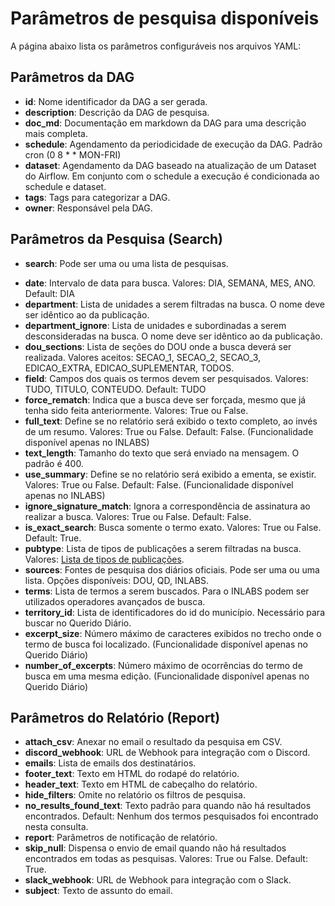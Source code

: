 # Parâmetros de pesquisa disponíveis

A página abaixo lista os parâmetros configuráveis nos arquivos YAML:

## Parâmetros da DAG
* **id**: Nome identificador da DAG a ser gerada.
* **description**: Descrição da DAG de pesquisa.
* **doc_md**: Documentação em markdown da DAG para uma descrição mais completa.
* **schedule**: Agendamento da periodicidade de execução da DAG. Padrão cron (0 8 * * MON-FRI)
* **dataset**: Agendamento da DAG baseado na atualização de um Dataset do Airflow. Em conjunto com o schedule a execução é condicionada ao schedule e dataset.
* **tags**: Tags para categorizar a DAG.
* **owner**: Responsável pela DAG.

## Parâmetros da Pesquisa (Search)
* **search**: Pode ser uma ou uma lista de pesquisas.
- **date**: Intervalo de data para busca. Valores: DIA, SEMANA, MES, ANO. Default: DIA
- **department**: Lista de unidades a serem filtradas na busca. O nome deve ser idêntico ao da publicação.
- **department_ignore**: Lista de unidades e subordinadas a serem desconsideradas na busca. O nome deve ser idêntico ao da publicação.
- **dou_sections**: Lista de seções do DOU onde a busca deverá ser realizada. Valores aceitos: SECAO_1, SECAO_2, SECAO_3, EDICAO_EXTRA, EDICAO_SUPLEMENTAR, TODOS.
- **field**: Campos dos quais os termos devem ser pesquisados. Valores: TUDO, TITULO, CONTEUDO. Default: TUDO
- **force_rematch**: Indica que a busca deve ser forçada, mesmo que já tenha sido feita anteriormente. Valores: True ou False.
- **full_text**: Define se no relatório será exibido o texto completo, ao invés de um resumo. Valores: True ou False. Default: False. (Funcionalidade disponível apenas no INLABS)
- **text_length**: Tamanho do texto que será enviado na mensagem. O padrão é 400.
- **use_summary**: Define se no relatório será exibido a ementa, se existir. Valores: True ou False. Default: False. (Funcionalidade disponível apenas no INLABS)
- **ignore_signature_match**: Ignora a correspondência de assinatura ao realizar a busca. Valores: True ou False. Default: False.
- **is_exact_search**: Busca somente o termo exato. Valores: True ou False. Default: True.
- **pubtype**: Lista de tipos de publicações a serem filtradas na busca. Valores: [Lista de tipos de publicações](tipos_de_publicacoes.md).
- **sources**: Fontes de pesquisa dos diários oficiais. Pode ser uma ou uma lista. Opções disponíveis: DOU, QD, INLABS.
- **terms**: Lista de termos a serem buscados. Para o INLABS podem ser utilizados operadores avançados de busca.
- **territory_id**: Lista de identificadores do id do município. Necessário para buscar no Querido Diário.
- **excerpt_size**: Número máximo de caracteres exibidos no trecho onde o termo de busca foi localizado. (Funcionalidade disponível apenas no Querido Diário)
- **number_of_excerpts**: Número máximo de ocorrências do termo de busca em uma mesma edição. (Funcionalidade disponível apenas no Querido Diário)

## Parâmetros do Relatório (Report)
- **attach_csv**: Anexar no email o resultado da pesquisa em CSV.
- **discord_webhook**: URL de Webhook para integração com o Discord.
- **emails**: Lista de emails dos destinatários.
- **footer_text**: Texto em HTML do rodapé do relatório.
- **header_text**: Texto em HTML de cabeçalho do relatório.
- **hide_filters**: Omite no relatório os filtros de pesquisa.
- **no_results_found_text**: Texto padrão para quando não há resultados encontrados. Default: Nenhum dos termos pesquisados foi encontrado nesta consulta.
- **report**: Parâmetros de notificação de relatório.
- **skip_null**: Dispensa o envio de email quando não há resultados encontrados em todas as pesquisas. Valores: True ou False. Default: True.
- **slack_webhook**: URL de Webhook para integração com o Slack.
- **subject**: Texto de assunto do email.

